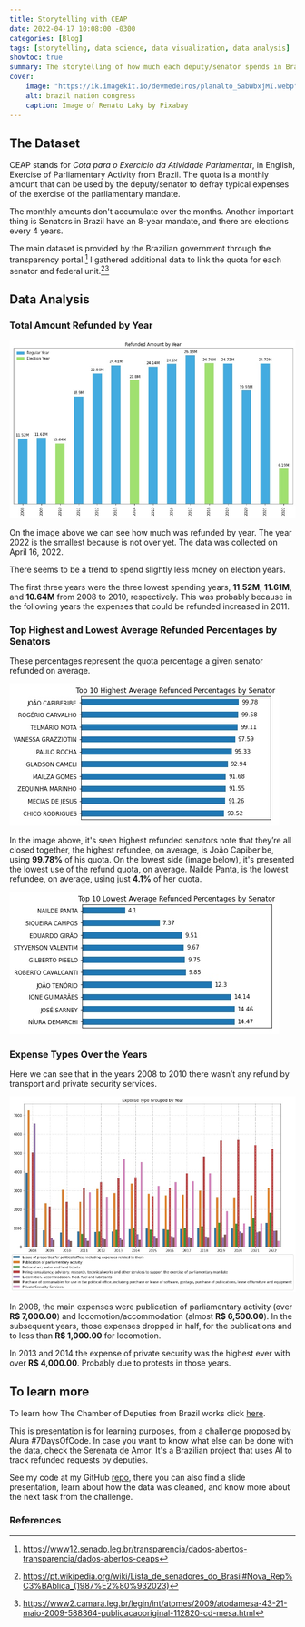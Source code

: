 ```yaml
---
title: Storytelling with CEAP
date: 2022-04-17 10:08:00 -0300
categories: [Blog]
tags: [storytelling, data science, data visualization, data analysis]
showtoc: true
summary: The storytelling of how much each deputy/senator spends in Brazil
cover:
    image: "https://ik.imagekit.io/devmedeiros/planalto_5abWbxjMI.webp"
    alt: brazil nation congress
    caption: Image of Renato Laky by Pixabay
---
```


## The Dataset

CEAP stands for _Cota para o Exercício da Atividade Parlamentar_, in English, Exercise of Parliamentary Activity from Brazil. The quota is a monthly amount that can be used by the deputy/senator to defray typical expenses of the exercise of the parliamentary mandate.

The monthly amounts don't accumulate over the months. Another important thing is Senators in Brazil have an 8-year mandate, and there are elections every 4 years.

The main dataset is provided by the Brazilian government through the transparency portal.[^1] I gathered additional data to link the quota for each senator and federal unit.[^2][^3]

## Data Analysis

### Total Amount Refunded by Year

![Bar plot with blue bars and green bars indicating election years, shows the total amount refunded by senators in Brazil](https://raw.githubusercontent.com/devmedeiros/7DaysOfCode/main/img/refunded_year.jpg#center)

On the image above we can see how much was refunded by year. The year 2022 is the smallest because is not over yet. The data was collected on April 16, 2022.

There seems to be a trend to spend slightly less money on election years.

The first three years were the three lowest spending years, **11.52M**, **11.61M**, and **10.64M** from 2008 to 2010, respectively. This was probably because in the following years the expenses that could be refunded increased in 2011.

### Top Highest and Lowest Average Refunded Percentages by Senators

These percentages represent the quota percentage a given senator refunded on average.

![Horizontal bar plot with the 10 highest refundees, on average, senators](https://raw.githubusercontent.com/devmedeiros/7DaysOfCode/main/img/senator_refund_highest_mean.jpg#center)

In the image above, it's seen highest refunded senators note that they’re all closed together, the highest refundee, on average, is João Capiberibe, using **99.78%** of his quota. On the lowest side (image below), it's presented the lowest use of the refund quota, on average. Nailde Panta, is the lowest refundee, on average, using just **4.1%** of her quota.

![Horizontal bar plot with the 10 lowest refundees, on average, senators](https://raw.githubusercontent.com/devmedeiros/7DaysOfCode/main/img/senator_refund_lowest_mean.jpg#center)

### Expense Types Over the Years

Here we can see that in the years 2008 to 2010 there wasn’t any refund by transport and private security services.

![Bar plot of expenses type refunded by the years 2008 to 2022](https://raw.githubusercontent.com/devmedeiros/7DaysOfCode/main/img/expense_type_year.jpg#center)

In 2008, the main expenses were publication of parliamentary activity (over **R$ 7,000.00**) and locomotion/accommodation (almost **R$ 6,500.00**). In the subsequent years, those expenses dropped in half, for the publications and to less than **R$ 1,000.00** for locomotion.

In 2013 and 2014 the expense of private security was the highest ever with over **R$ 4,000.00**. Probably due to protests in those years.

## To learn more

To learn how The Chamber of Deputies from Brazil works click [here](https://www2.camara.leg.br/english).

This is presentation is for learning purposes, from a challenge proposed by Alura #7DaysOfCode. In case you want to know what else can be done with the data, check the [Serenata de Amor](https://serenata.ai/en/). It's a Brazilian project that uses AI to track refunded requests by deputies.

See my code at my GitHub [repo](https://github.com/devmedeiros/7DaysOfCode), there you can also find a slide presentation, learn about how the data was cleaned, and know more about the next task from the challenge.

### References

[^1]: https://www12.senado.leg.br/transparencia/dados-abertos-transparencia/dados-abertos-ceaps
[^2]: https://pt.wikipedia.org/wiki/Lista_de_senadores_do_Brasil#Nova_Rep%C3%BAblica_(1987%E2%80%932023)
[^3]: https://www2.camara.leg.br/legin/int/atomes/2009/atodamesa-43-21-maio-2009-588364-publicacaooriginal-112820-cd-mesa.html
